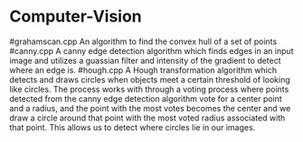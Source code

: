 # Computer-Vision
#grahamscan.cpp
An algorithm to find the convex hull of a set of points
#canny.cpp
A canny edge detection algorithm which finds edges in an input image and utilizes a guassian filter and intensity of the gradient to detect where an edge is. 
#hough.cpp
A Hough transformation algorithm which detects and draws circles when objects meet a certain threshold of looking like circles. The process works with through a 
voting process where points detected from the canny edge detection algorithm vote for a center point and a radius, and the point with the most votes becomes the 
center and we draw a circle around that point with the most voted radius associated with that point. This allows us to detect where circles lie in our images.
